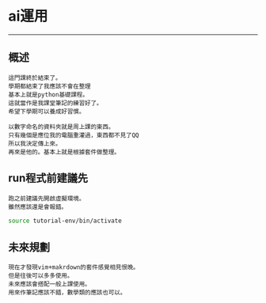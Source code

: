# ai運用

---
## 概述
```
這門課終於結束了。
學期都結束了我應該不會在整理
基本上就是python基礎課程。
這就當作是我課堂筆記的練習好了。
希望下學期可以養成好習慣。
```
```
以數字命名的資料夾就是周上課的東西。
只有幾個是應位我的電腦重灌過，東西都不見了QQ
所以我決定傳上來。
再來是他的。基本上就是根據套件做整理。
```
## run程式前建議先
```
跑之前建議先開啟虛擬環境。
雖然應該還是會報錯。
```
```sh
source tutorial-env/bin/activate
```
## 未來規劃

```
現在才發現vim+makrdown的套件感覺相見恨晚。
但是往後可以多多使用。
未來應該會搭配一般上課使用。
用來作筆記應該不錯，數學類的應該也可以。
```

